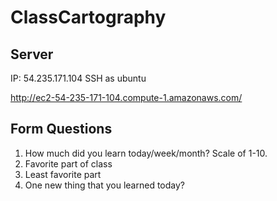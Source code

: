 ClassCartography
================


Server
------

IP: 54.235.171.104
SSH as ubuntu

http://ec2-54-235-171-104.compute-1.amazonaws.com/

Form Questions
--------------
1. How much did you learn today/week/month? Scale of 1-10.
2. Favorite part of class
3. Least favorite part
4. One new thing that you learned today?

